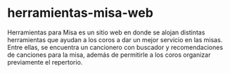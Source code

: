 # herramientas-misa-web
Herramientas para Misa es un sitio web en donde se alojan distintas herramientas que ayudan a los coros a dar un mejor servicio en las misas. Entre ellas, se encuentra un cancionero con buscador y recomendaciones de canciones para la misa, además de permitirle a los coros organizar previamente el repertorio.
